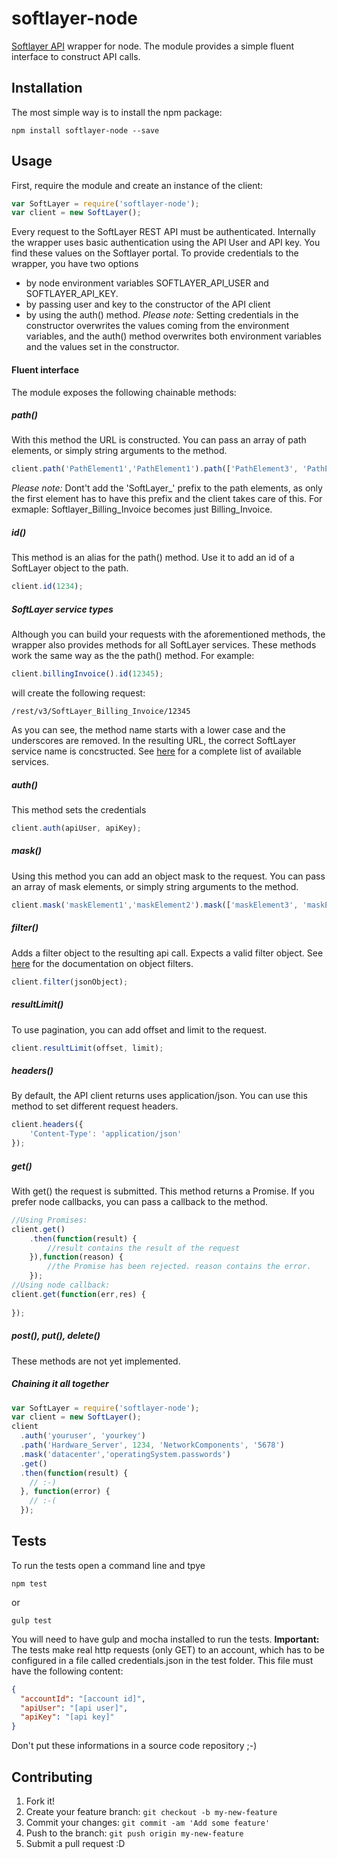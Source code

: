 # softlayer-node
[Softlayer API](http://sldn.softlayer.com/reference/softlayerapi) wrapper for node. The module provides a simple fluent interface to construct API calls.

## Installation
The most simple way is to install the npm package:
```
npm install softlayer-node --save
```

## Usage
First, require the module and create an instance of the client:
```javascript
var SoftLayer = require('softlayer-node');
var client = new SoftLayer();
```
Every request to the SoftLayer REST API must be authenticated. Internally the wrapper uses basic authentication using the API User and API key. You find these values on the Softlayer portal. To provide credentials to the wrapper, you have two options
- by node environment variables SOFTLAYER_API_USER and SOFTLAYER_API_KEY.
- by passing user and key to the constructor of the API client
- by using the auth() method.
*Please note:* Setting credentials in the constructor overwrites the values coming from the environment variables, and the auth() method overwrites both environment variables and the values set in the constructor.

#### Fluent interface
The module exposes the following chainable methods:
##### path()
With this method the URL is constructed. You can pass an array of path elements, or simply string arguments to the method.
```javascript
client.path('PathElement1','PathElement1').path(['PathElement3', 'PathElement4']);
```
*Please note:* Dont't add the 'SoftLayer_' prefix to the path elements, as only the first element has to have this prefix and the client takes care of this.
For exmaple: Softlayer_Billing_Invoice becomes just Billing_Invoice.
##### id()
This method is an alias for the path() method. Use it to add an id of a SoftLayer object to the path.
```javascript
client.id(1234);
```
##### SoftLayer service types
Although you can build your requests with the aforementioned methods, the wrapper also provides methods for all SoftLayer services. These methods work the same way as the the path() method.
For example:
```javascript
client.billingInvoice().id(12345);
```
will create the following request:
```
/rest/v3/SoftLayer_Billing_Invoice/12345
```
As you can see, the method name starts with a lower case and the underscores are removed. In the resulting URL, the correct SoftLayer service name is concstructed. See [here](http://sldn.softlayer.com/reference/services/) for a complete list of available services.

##### auth()
This method sets the credentials
```javascript
client.auth(apiUser, apiKey);
```

##### mask()
Using this method you can add an object mask to the request. You can pass an array of mask elements, or simply string arguments to the method.
```javascript
client.mask('maskElement1','maskElement2').mask(['maskElement3', 'maskElement4']);
```
##### filter()
Adds a filter object to the resulting api call. Expects a valid filter object. See [here](https://sldn.softlayer.com/de/node/274051) for the documentation on object filters.
```javascript
client.filter(jsonObject);
```
##### resultLimit()
To use pagination, you can add offset and limit to the request.
```javascript
client.resultLimit(offset, limit);
```
##### headers()
By default, the API client returns uses application/json. You can use this method to set different request headers.
```javascript
client.headers({
    'Content-Type': 'application/json'
});
```
##### get()
With get() the request is submitted. This method returns a Promise. If you prefer node callbacks, you can pass a callback to the method.
```javascript
//Using Promises:
client.get()
    .then(function(result) {
        //result contains the result of the request
    }),function(reason) {
        //the Promise has been rejected. reason contains the error.
    });
//Using node callback:
client.get(function(err,res) {
    
});
```
##### post(), put(), delete()
These methods are not yet implemented.
##### Chaining it all together
```javascript
var SoftLayer = require('softlayer-node');
var client = new SoftLayer();
client
  .auth('youruser', 'yourkey')
  .path('Hardware_Server', 1234, 'NetworkComponents', '5678')
  .mask('datacenter','operatingSystem.passwords')
  .get()
  .then(function(result) {
    // :-)
  }, function(error) {
    // :-(
  });
```

## Tests
To run the tests open a command line and tpye
```
npm test
```
or
```
gulp test
```
You will need to have gulp and mocha installed to run the tests. **Important:** The tests make real http requests (only GET) to an account, which has to be configured in a file called credentials.json in the test folder.
This file must have the following content:
``` json
{
  "accountId": "[account id]",
  "apiUser": "[api user]",
  "apiKey": "[api key]"
}
```
Don't put these informations in a source code repository ;-)


## Contributing
1. Fork it!
2. Create your feature branch: `git checkout -b my-new-feature`
3. Commit your changes: `git commit -am 'Add some feature'`
4. Push to the branch: `git push origin my-new-feature`
5. Submit a pull request :D
